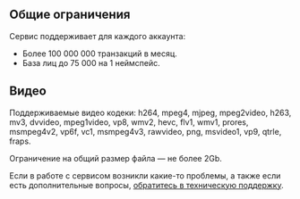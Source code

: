 ## Общие ограничения

Сервис поддерживает для каждого аккаунта:

- Более 100 000 000 транзакций в месяц.
- База лиц до 75 000 на 1 неймспейс.

## Видео

Поддерживаемые видео кодеки: h264, mpeg4, mjpeg, mpeg2video, h263, mv3, dvvideo, mpeg1video, vp8, wmv2, hevc, flv1, wmv1, prores, msmpeg4v2, vp6f, vc1, msmpeg4v3, rawvideo, png, msvideo1, vp9, qtrle, fraps.

Ограничение на общий размер файла — не более 2Gb.

Если в работе с сервисом возникли какие-то проблемы, а также если есть дополнительные вопросы, [обратитесь в техническую поддержку](https://mcs.mail.ru/help/contact-us).
